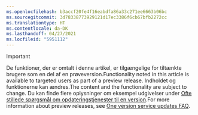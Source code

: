 ```yaml
---
ms.openlocfilehash: b3accf20fe4f16eabdfa86a33c271ee6663b06bc
ms.sourcegitcommit: 3d78338773929121d17ec3386f6cb67bfb2272cc
ms.translationtype: HT
ms.contentlocale: da-DK
ms.lasthandoff: 04/27/2021
ms.locfileid: "5951112"
---
```

> [!IMPORTANT]
> <span data-ttu-id="0a3bf-101">De funktioner, der er omtalt i denne artikel, er tilgængelige for tiltænkte brugere som en del af en prøveversion.</span><span class="sxs-lookup"><span data-stu-id="0a3bf-101">Functionality noted in this article is available to targeted users as part of a preview release.</span></span> <span data-ttu-id="0a3bf-102">Indholdet og funktionerne kan ændres.</span><span class="sxs-lookup"><span data-stu-id="0a3bf-102">The content and the functionality are subject to change.</span></span> <span data-ttu-id="0a3bf-103">Du kan finde flere oplysninger om eksempel udgivelser under [Ofte stillede spørgsmål om opdateringstjenester til en version](/dynamics365/unified-operations/fin-and-ops/get-started/one-version).</span><span class="sxs-lookup"><span data-stu-id="0a3bf-103">For more information about preview releases, see [One version service updates FAQ](/dynamics365/unified-operations/fin-and-ops/get-started/one-version).</span></span>